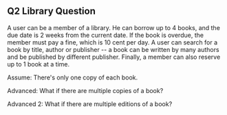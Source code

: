 ## Q2 Library Question

A user can be a member of a library. He can borrow up to 4 books, and the due date is 2 weeks from the current date. If the book is overdue, the member must pay a fine, which is 10 cent per day. A user can search for a book by title, author or publisher -- a book can be written by many authors and be published by different publisher. Finally, a member can also reserve up to 1 book at a time. 

Assume: There's only one copy of each book.

Advanced: What if there are multiple copies of a book?

Advanced 2: What if there are multiple editions of a book?
